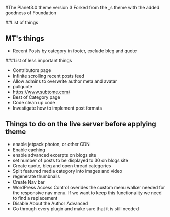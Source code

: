 #The Planet3.0 theme version 3
Forked from the _s theme with the added goodness of Foundation

##List of things

## MT's things
* Recent Posts by category in footer, exclude bleg and quote

###List of less important things
* Contributors page
* Infinite scrolling recent posts feed
* Allow admins to overwrite author meta and avatar
* pullquote
* https://www.subtome.com/
* Best of Category page
* Code clean up code
* Investigate how to implement post formats

## Things to do on the live server before applying theme
* enable jetpack photon, or other CDN
* Enable caching
* enable advanced excerpts on blogs site
* set number of posts to be displayed to 30 on blogs site
* Create quote, bleg and open thread categories
* Split featured media category into images and video
* regenerate thumbnails
* Create Nav bar
* WordPress Access Control overides the custom menu walker needed for the responsive nav menu. If we want to keep this functionality we need to find a replacement
* Disable About the Author Advanced
* Go through every plugin and make sure that it is still needed
